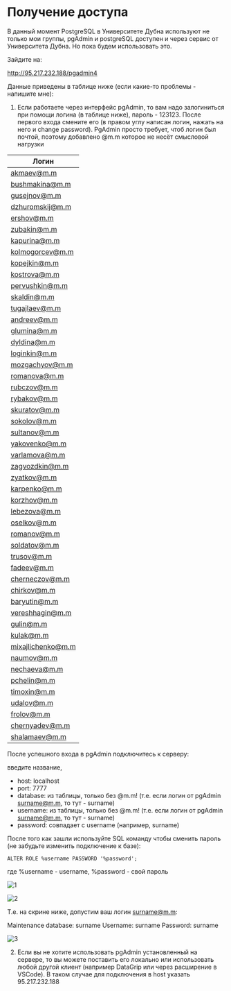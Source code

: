 # Получение доступа

В данный момент PostgreSQL в Университете Дубна используют не только мои группы, pgAdmin и postgreSQL доступен и через сервис от Университета Дубна. Но пока будем использовать это.

Зайдите на:

http://95.217.232.188/pgadmin4

Данные приведены в таблице ниже (если какие-то проблемы - напишите мне):

1. Если работаете через интерфейс pgAdmin, то вам надо залогиниться при помощи логина (в таблице ниже), пароль - 123123. После первого входа смените его (в правом углу написан логин, нажать на него и change password). PgAdmin просто требует, чтоб логин был почтой, поэтому добавлено @m.m которое не несёт смысловой нагрузки

| Логин            |
| ---------------- |
|akmaev@m.m |
|bushmakina@m.m |
|gusejnov@m.m |
|dzhuromskij@m.m |
|ershov@m.m |
|zubakin@m.m |
|kapurina@m.m |
|kolmogorcev@m.m |
|kopejkin@m.m |
|kostrova@m.m |
|pervushkin@m.m |
|skaldin@m.m |
|tugajlaev@m.m |
|andreev@m.m |
|glumina@m.m |
|dyldina@m.m |
|loginkin@m.m |
|mozgachyov@m.m |
|romanova@m.m |
|rubczov@m.m |
|rybakov@m.m |
|skuratov@m.m |
|sokolov@m.m |
|sultanov@m.m |
|yakovenko@m.m |
|varlamova@m.m |
|zagvozdkin@m.m |
|zyatkov@m.m |
|karpenko@m.m |
|korzhov@m.m |
|lebezova@m.m |
|oselkov@m.m |
|romanov@m.m |
|soldatov@m.m |
|trusov@m.m |
|fadeev@m.m |
|cherneczov@m.m |
|chirkov@m.m |
|baryutin@m.m |
|vereshhagin@m.m |
|gulin@m.m |
|kulak@m.m |
|mixajlichenko@m.m |
|naumov@m.m |
|nechaeva@m.m |
|pchelin@m.m |
|timoxin@m.m |
|udalov@m.m |
|frolov@m.m |
|chernyadev@m.m |
|shalamaev@m.m |

После успешного входа в pgAdmin подключитесь к серверу:

введите название,

- host: localhost
- port: 7777
- database: из таблицы, только без @m.m! (т.е. если логин от pgAdmin surname@m.m, то тут - surname)
- username: из таблицы, только без @m.m! (т.е. если логин от pgAdmin surname@m.m, то тут - surname)
- password: совпадает с username (например, surname)

После того как зашли используйте SQL команду чтобы сменить пароль (не забудьте изменить подключение к базе):

`ALTER ROLE %username PASSWORD '%password';`

где %username - username, %password - свой пароль

![1](./img/1.png)

![2](./img/2.png)

Т.е. на скрине ниже, допустим ваш логин surname@m.m:

Maintenance database: surname
Username: surname
Password: surname

![3](./img/3.png)

2. Если вы не хотите использовать pgAdmin установленный на сервере, то вы можете поставить его локально или использовать любой другой клиент (например DataGrip или через расширение в VSCode). В таком случае для подключения в host указать 95.217.232.188